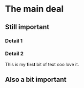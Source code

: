 [meta]: # (sortOrder=2)
[meta]: # (displayName=Part II)
# The main deal

## Still important


### Detail 1

### Detail 2

This is my  __first__  bit of text ooo love it.

## Also a bit important